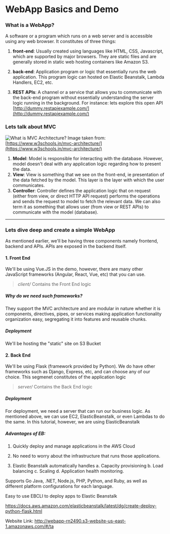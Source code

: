 
# WebApp Basics and Demo

### What is a WebApp?
A software or a program which runs on a web server and is accessible using any web browser. 
It constitutes of three things:
1. **front-end**: Usually created using languages like HTML, CSS, Javascript, which are supported by major browsers. They are static files and are generally stored in static web hosting containers like Amazon S3.

2. **back-end**: Application program or logic that essentially runs the web application. This program logic can hosted on Elastic Beanstalk, Lambda Handlers, EC2, etc.

4. **REST APIs**: A channel or a service that allows you to communicate with the back-end program without essentially understanding the server logic running in the background.
For instance: lets explore this open API [http://dummy.restapiexample.com/](http://dummy.restapiexample.com/)

### Lets talk about MVC
![What is MVC Architecture?](https://www.w3schools.in/wp-content/uploads/2019/03/MVC-Architecture.png)
Image taken from: [https://www.w3schools.in/mvc-architecture/](https://www.w3schools.in/mvc-architecture/)

1.  **Model**: Model is responsible for interacting with the database. However, model doesn't deal with any application logic regarding how to present the data.
2.  **View**: View is something that we see on the front-end, ie presentation of the data fetched by the model. This layer is the layer with which the user communicates.
3.  **Controller**: Controller defines the application logic that on request (either from view, or direct HTTP API request) performs the operations and sends the request to model to fetch the relevant data. We can also term it as something that allows user (from view or REST APIs) to communicate with the model (database).
_______
### Lets dive deep and create a simple WebApp
As mentioned earlier, we'll be having three components namely frontend, backend and APIs. APIs are exposed in the backend itself.

#### 1. Front End
We'll be using Vue.JS in the demo, however, there are many other JavaScript frameworks (Angular, React, Vue, etc) that you can use.

> *client/* Contains the Front End logic

##### Why do we need such frameworks?
They support the MVC architecture and are modular in nature whether it is components, directives, pipes, or services making application functionality organization easy, segregating it into features and reusable chunks.

##### Deployment
We'll be hosting the "static" site on S3 Bucket


#### 2. Back End
We'll be using Flask (framework provided by Python). We do have other frameworks such as Django, Express, etc, and can choose any of our choice. 
This segmenet constitutes of the application logic
> *server/* Contains the Back End logic

##### Deployment
For deployment, we need a server that can run our business logic. As mentioned above, we can use EC2, ElasticBeanstalk, or even Lambdas to do the same.
In this tutorial, however, we are using ElasticBeanstalk

##### Advantages of EB:
1. Quickly deploy and manage applications in the AWS Cloud

2. No need to worry about the infrastructure that runs those applications.

3. Elastic Beanstalk automatically handles
		a. Capacity provisioning
		b. Load balancing
		c. Scaling
		d. Application health monitoring.

Supports Go Java, .NET, Node.js, PHP, Python, and Ruby, as well as different platform configurations for each language.

Easy to use EBCLI to deploy apps to Elastic Beanstalk

https://docs.aws.amazon.com/elasticbeanstalk/latest/dg/create-deploy-python-flask.html

Website Link:
http://webapp-rn2490.s3-website-us-east-1.amazonaws.com/#/ta